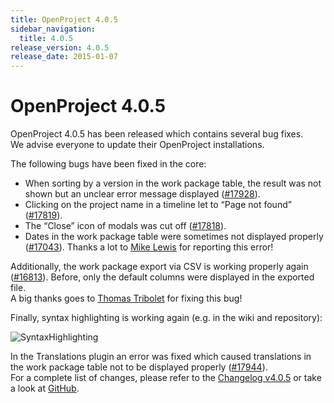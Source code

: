 ```yaml
---
title: OpenProject 4.0.5
sidebar_navigation:
  title: 4.0.5
release_version: 4.0.5
release_date: 2015-01-07
---
```


# OpenProject 4.0.5

OpenProject 4.0.5 has been released which contains several bug fixes.  
We advise everyone to update their OpenProject installations.

The following bugs have been fixed in the core:

  - When sorting by a version in the work package table, the result was
    not shown but an unclear error message displayed
    ([#17928](https://community.openproject.org/work_packages/17928 "Sorting by version leads to 500 in experimental API (\"Unable to retrieve query from URL\") (closed)")).
  - Clicking on the project name in a timeline let to “Page not found”
    ([#17819](https://community.openproject.org/work_packages/17819 "[Regression] Page not found when clicking on project link in timeline (NaN in link) (closed)")).
  - The “Close” icon of modals was cut off
    ([#17818](https://community.openproject.org/work_packages/17818 "[Regression] Close icon of modals is cut off (closed)")).
  - Dates in the work package table were sometimes not displayed properly
    ([#17043](https://community.openproject.org/work_packages/17043 "Single bad translation on work package table. (closed)")).
    Thanks a lot to [Mike Lewis](https://community.openproject.org/users/35400) for reporting
    this error!

Additionally, the work package export via CSV is working properly again
([#16813](https://community.openproject.org/work_packages/16813 "CSV Export is fixed (closed)")).
Before, only the default columns were displayed in the exported file.  
A big thanks goes to [Thomas Tribolet](https://github.com/TribesTom) for
fixing this bug!

Finally, syntax highlighting is working again (e.g. in the wiki and
repository):

![SyntaxHighlighting](SyntaxHighlighting.png)

In the Translations plugin an error was fixed which caused translations
in the work package table not to be displayed properly
([#17944](https://community.openproject.org/work_packages/17944 "Missing js files added (closed)")).  
For a complete list of changes, please refer to the 
[Changelog v4.0.5](https://community.openproject.org/versions/566) 
or take a look at
[GitHub](https://github.com/opf/openproject/tree/v4.0.5).

